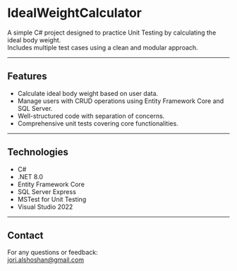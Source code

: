 # IdealWeightCalculator

A simple C# project designed to practice Unit Testing by calculating the ideal body weight.  
Includes multiple test cases using a clean and modular approach.

---

## Features

- Calculate ideal body weight based on user data.  
- Manage users with CRUD operations using Entity Framework Core and SQL Server.  
- Well-structured code with separation of concerns.  
- Comprehensive unit tests covering core functionalities.

---

## Technologies

- C#  
- .NET 8.0  
- Entity Framework Core  
- SQL Server Express  
- MSTest for Unit Testing  
- Visual Studio 2022
  
---

## Contact

For any questions or feedback:  
jori.alshoshan@gmail.com
